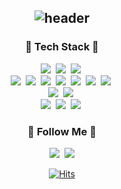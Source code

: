 <div align="center">
  
![header](https://capsule-render.vercel.app/api?type=waving&color=timeGradient&text=Hi%20There👋%20I'm%20Yumi%20🐥%20&animation=twinkling&fontSize=35&fontAlignY=40&fontAlign=70&height=250)
---

<h3 align="center">🚀 Tech Stack 🚀</h3>
<p align="center">
  <img src="https://img.shields.io/badge/Java-ED8B00?style=flat-square&logo=openjdk&logoColor=white"/></a>&nbsp
  <img src="https://img.shields.io/badge/JavaScript-F7DF1E?style=flat-square&logo=JavaScript&logoColor=white"/></a>&nbsp
  <img src="https://img.shields.io/badge/TypeScript-007ACC?style=flat-square&logo=typescript&logoColor=white"/></a>&nbsp
  <br>
  <img src="https://img.shields.io/badge/Spring-6DB33F?style=flat-square&logo=spring&logoColor=white"/></a>&nbsp
  <img src="https://img.shields.io/badge/SpringBoot-6DB33F?style=flat-square&logo=SpringBoot&logoColor=white"/></a>&nbsp 
  <img src="https://img.shields.io/badge/Express.js-000000?style=flat-square&logo=Express.js&logoColor=white"/></a>&nbsp
  <img src="https://img.shields.io/badge/Koa-33333D?style=flat-square&logo=Koa&logoColor=white"/></a>&nbsp
  <img src="https://img.shields.io/badge/Node.js-43853D?style=flat-square&logo=node.js&logoColor=white"/></a>&nbsp
  <img src="https://img.shields.io/badge/NestJs-E0234E?style=flat-square&logo=NestJs&logoColor=white"/></a>&nbsp
   <img src="https://img.shields.io/badge/React-20232A?style=flat-square&logo=react&logoColor=61DAFB"/></a>&nbsp
   
  <br>
  <img src="https://img.shields.io/badge/Mysql-E6B91E?style=flat-square&logo=MySql&logoColor=white"/></a>&nbsp 
  <img src="https://img.shields.io/badge/PostgreSQL-316192?style=flat-square&logo=postgresql&logoColor=white"/></a>&nbsp 
  <br>
  <img src="https://img.shields.io/badge/Linux-FCC624?style=flat-square&logo=linux&logoColor=black"/></a>&nbsp 
  <img src="https://img.shields.io/badge/Ubuntu-E95420?style=flat-square&logo=ubuntu&logoColor=white"/></a>&nbsp
  <img src="https://img.shields.io/badge/Amazon_AWS-232F3E?style=flat-square&logo=amazon-aws&logoColor=white"/></a>&nbsp
</p>

<h3 align="center">🌈 Follow Me 🌈</h3>
<p align="center">
  <a href="https://fillbycoding.tistory.com/"><img src="https://img.shields.io/badge/Tech%20Blog-11B48A?style=flat-square&logo=Vimeo&logoColor=white&link=https://fillbycoding.tistory.com"/></a>&nbsp
  <a href="mailto:dyalsla0105@gmail.com"><img src="https://img.shields.io/badge/Gmail-d14836?style=flat-square&logo=Gmail&logoColor=white&link=dyalsla0105@gmail.com"/></a>
</p>

[![Hits](https://hits.seeyoufarm.com/api/count/incr/badge.svg?url=https%3A%2F%2Fgithub.com%2FJoYouMe&count_bg=%23F5B8F3&title_bg=%23555555&icon=&icon_color=%23E7E7E7&title=hits&edge_flat=false)](https://hits.seeyoufarm.com)
